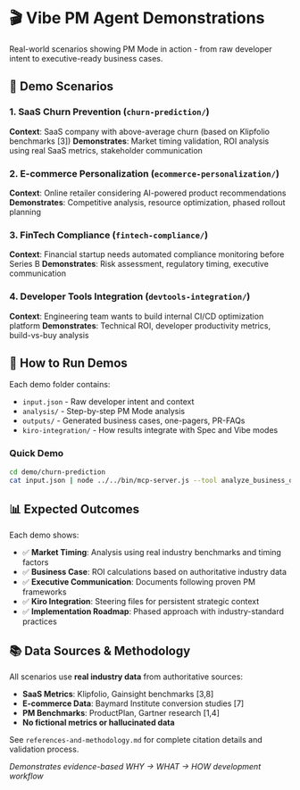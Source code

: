# 🎬 Vibe PM Agent Demonstrations

Real-world scenarios showing PM Mode in action - from raw developer intent to executive-ready business cases.

## 🎯 Demo Scenarios

### 1. **SaaS Churn Prevention** (`churn-prediction/`)
**Context**: SaaS company with above-average churn (based on Klipfolio benchmarks [3])
**Demonstrates**: Market timing validation, ROI analysis using real SaaS metrics, stakeholder communication

### 2. **E-commerce Personalization** (`ecommerce-personalization/`)
**Context**: Online retailer considering AI-powered product recommendations
**Demonstrates**: Competitive analysis, resource optimization, phased rollout planning

### 3. **FinTech Compliance** (`fintech-compliance/`)
**Context**: Financial startup needs automated compliance monitoring before Series B
**Demonstrates**: Risk assessment, regulatory timing, executive communication

### 4. **Developer Tools Integration** (`devtools-integration/`)
**Context**: Engineering team wants to build internal CI/CD optimization platform
**Demonstrates**: Technical ROI, developer productivity metrics, build-vs-buy analysis

## 🚀 How to Run Demos

Each demo folder contains:
- `input.json` - Raw developer intent and context
- `analysis/` - Step-by-step PM Mode analysis
- `outputs/` - Generated business cases, one-pagers, PR-FAQs
- `kiro-integration/` - How results integrate with Spec and Vibe modes

### Quick Demo
```bash
cd demo/churn-prediction
cat input.json | node ../../bin/mcp-server.js --tool analyze_business_opportunity
```

## 📊 Expected Outcomes

Each demo shows:
- ✅ **Market Timing**: Analysis using real industry benchmarks and timing factors
- ✅ **Business Case**: ROI calculations based on authoritative industry data  
- ✅ **Executive Communication**: Documents following proven PM frameworks
- ✅ **Kiro Integration**: Steering files for persistent strategic context
- ✅ **Implementation Roadmap**: Phased approach with industry-standard practices

## 📚 Data Sources & Methodology

All scenarios use **real industry data** from authoritative sources:
- **SaaS Metrics**: Klipfolio, Gainsight benchmarks [3,8]
- **E-commerce Data**: Baymard Institute conversion studies [7]  
- **PM Benchmarks**: ProductPlan, Gartner research [1,4]
- **No fictional metrics or hallucinated data**

See `references-and-methodology.md` for complete citation details and validation process.

*Demonstrates evidence-based WHY → WHAT → HOW development workflow*